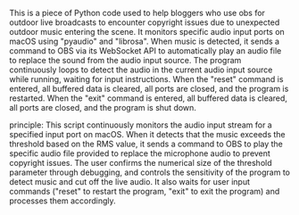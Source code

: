This is a piece of Python code used to help bloggers who use obs for outdoor live broadcasts to encounter copyright issues due to unexpected outdoor music entering the scene. It monitors specific audio input ports on macOS using "pyaudio" and "librosa". When music is detected, it sends a command to OBS via its WebSocket API to automatically play an audio file to replace the sound from the audio input source. The program continuously loops to detect the audio in the current audio input source while running, waiting for input instructions. When the "reset" command is entered, all buffered data is cleared, all ports are closed, and the program is restarted. When the "exit" command is entered, all buffered data is cleared, all ports are closed, and the program is shut down.

principle:
This script continuously monitors the audio input stream for a specified input port on macOS. When it detects that the music exceeds the threshold based on the RMS value, it sends a command to OBS to play the specific audio file provided to replace the microphone audio to prevent copyright issues. The user confirms the numerical size of the threshold parameter through debugging, and controls the sensitivity of the program to detect music and cut off the live audio. It also waits for user input commands ("reset" to restart the program, "exit" to exit the program) and processes them accordingly.
